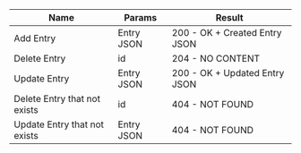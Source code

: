 | Name                         | Params     | Result                        |
|------------------------------|------------|-------------------------------|
| Add Entry                    | Entry JSON | 200 - OK + Created Entry JSON |
| Delete Entry                 | id         | 204 - NO CONTENT              |
| Update Entry                 | Entry JSON | 200 - OK + Updated Entry JSON |
| Delete Entry that not exists | id         | 404 - NOT FOUND               |
| Update Entry that not exists | Entry JSON | 404 - NOT FOUND               |